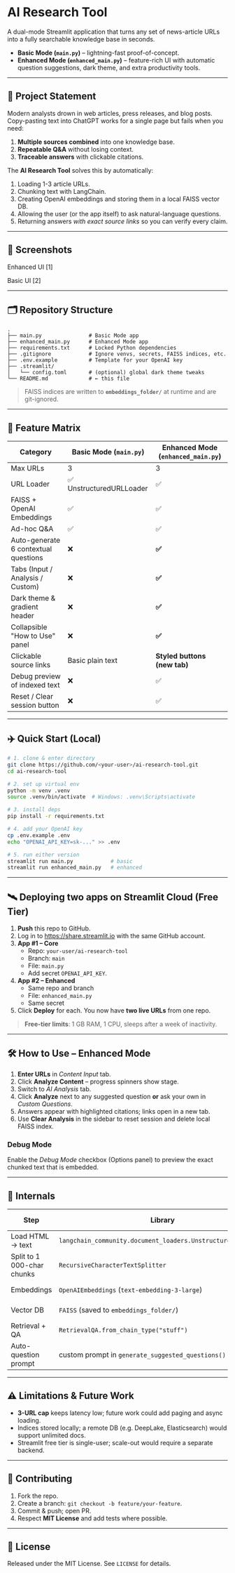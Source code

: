# AI Research Tool

A dual-mode Streamlit application that turns any set of news-article URLs into a fully searchable knowledge base in seconds.

* **Basic Mode (`main.py`)** – lightning-fast proof-of-concept.
* **Enhanced Mode (`enhanced_main.py`)** – feature-rich UI with automatic question suggestions, dark theme, and extra productivity tools.

---

## 🌟 Project Statement

Modern analysts drown in web articles, press releases, and blog posts. Copy-pasting text into ChatGPT works for a single page but fails when you need:

1. **Multiple sources combined** into one knowledge base.
2. **Repeatable Q&A** without losing context.
3. **Traceable answers** with clickable citations.

The **AI Research Tool** solves this by automatically:

1. Loading 1-3 article URLs.
2. Chunking text with LangChain.
3. Creating OpenAI embeddings and storing them in a local FAISS vector DB.
4. Allowing the user (or the app itself) to ask natural-language questions.
5. Returning answers *with exact source links* so you can verify every claim.

---

## 📸 Screenshots

Enhanced UI
[1]

Basic UI
[2]

---

## 🗂️ Repository Structure

```text
.
├── main.py               # Basic Mode app
├── enhanced_main.py      # Enhanced Mode app
├── requirements.txt      # Locked Python dependencies
├── .gitignore            # Ignore venvs, secrets, FAISS indices, etc.
├── .env.example          # Template for your OpenAI key
├── .streamlit/
│   └── config.toml       # (optional) global dark theme tweaks
└── README.md             # ← this file
```

> FAISS indices are written to **`embeddings_folder/`** at runtime and are git-ignored.

---

## 🔎 Feature Matrix

| Category | Basic Mode (`main.py`) | Enhanced Mode (`enhanced_main.py`) |
|----------|-----------------------|------------------------------------|
| Max URLs | 3 | 3 |
| URL Loader | ✅ UnstructuredURLLoader | ✅ |
| FAISS + OpenAI Embeddings | ✅ | ✅ |
| Ad-hoc Q&A | ✅ | ✅ |
| Auto-generate 6 contextual questions | ❌ | **✅** |
| Tabs (Input / Analysis / Custom) | ❌ | **✅** |
| Dark theme & gradient header | ❌ | **✅** |
| Collapsible "How to Use" panel | ❌ | **✅** |
| Clickable source links | Basic plain text | **Styled buttons (new tab)** |
| Debug preview of indexed text | ❌ | ✅ |
| Reset / Clear session button | ❌ | ✅ |

---

## ✈️ Quick Start (Local)

```bash
# 1. clone & enter directory
git clone https://github.com/<your-user>/ai-research-tool.git
cd ai-research-tool

# 2. set up virtual env
python -m venv .venv
source .venv/bin/activate  # Windows: .venv\Scripts\activate

# 3. install deps
pip install -r requirements.txt

# 4. add your OpenAI key
cp .env.example .env
echo "OPENAI_API_KEY=sk-..." >> .env

# 5. run either version
streamlit run main.py            # basic
streamlit run enhanced_main.py   # enhanced
```

---

## 🛰️ Deploying **two apps** on Streamlit Cloud (Free Tier)

1. **Push** this repo to GitHub.
2. Log in to <https://share.streamlit.io> with the same GitHub account.
3. **App #1 – Core**
   * Repo: `your-user/ai-research-tool`
   * Branch: `main`
   * File: `main.py`
   * Add secret `OPENAI_API_KEY`.
4. **App #2 – Enhanced**
   * Same repo and branch
   * File: `enhanced_main.py`
   * Same secret
5. Click **Deploy** for each. You now have **two live URLs** from one repo.

> **Free-tier limits**: 1 GB RAM, 1 CPU, sleeps after a week of inactivity.

---

## 🛠️ How to Use – Enhanced Mode

1. **Enter URLs** in *Content Input* tab.
2. Click **Analyze Content** – progress spinners show stage.
3. Switch to *AI Analysis* tab.
4. Click **Analyze** next to any suggested question **or** ask your own in *Custom Questions*.
5. Answers appear with highlighted citations; links open in a new tab.
6. Use **Clear Analysis** in the sidebar to reset session and delete local FAISS index.

### Debug Mode
Enable the *Debug Mode* checkbox (Options panel) to preview the exact chunked text that is embedded.

---

## 🧩 Internals

| Step | Library | File / Class |
|------|---------|--------------|
| Load HTML → text | `langchain_community.document_loaders.UnstructuredURLLoader` | both apps |
| Split to 1 000-char chunks | `RecursiveCharacterTextSplitter` | both apps |
| Embeddings | `OpenAIEmbeddings` (`text-embedding-3-large`) | both apps |
| Vector DB | `FAISS` (saved to `embeddings_folder/`) | both apps |
| Retrieval + QA | `RetrievalQA.from_chain_type("stuff")` | both apps |
| Auto-question prompt | custom prompt in `generate_suggested_questions()` | enhanced only |

---

## ⚠️ Limitations & Future Work

* **3-URL cap** keeps latency low; future work could add paging and async loading.
* Indices stored locally; a remote DB (e.g.
  DeepLake, Elasticsearch) would support unlimited docs.
* Streamlit free tier is single-user; scale-out would require a separate backend.

---

## 🤝 Contributing

1. Fork the repo.
2. Create a branch: `git checkout -b feature/your-feature`.
3. Commit & push; open PR.
4. Respect **MIT License** and add tests where possible.

---

## 📄 License

Released under the MIT License. See `LICENSE` for details.
